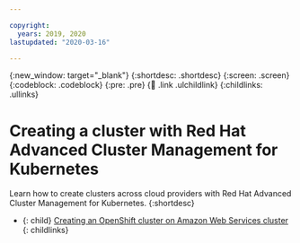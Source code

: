 ```yaml
---

copyright:
  years: 2019, 2020
lastupdated: "2020-03-16"

---
```


{:new_window: target="_blank"}
{:shortdesc: .shortdesc}
{:screen: .screen}
{:codeblock: .codeblock}
{:pre: .pre}
{:child: .link .ulchildlink}
{:childlinks: .ullinks}

# Creating a cluster with Red Hat Advanced Cluster Management for Kubernetes

Learn how to create clusters across cloud providers with Red Hat Advanced Cluster Management for Kubernetes.
{:shortdesc}

- {: child} [Creating an OpenShift cluster on Amazon Web Services cluster](create_ocp_aws.md)  
{: childlinks}
